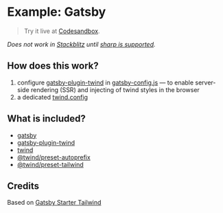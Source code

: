 # Example: Gatsby

> Try it live at [Codesandbox](https://githubbox.com/tw-in-js/twind/tree/next/examples/with-gatsby).

_Does not work in [Stackblitz](https://stackblitz.com/fork/github/tw-in-js/twind/tree/next/examples/with-gatsby) until [sharp is supported](https://github.com/stackblitz/webcontainer-core/issues/147)._

## How does this work?

1. configure [gatsby-plugin-twind](https://github.com/tw-in-js/twind/tree/next/packages/with-gatsby) in [gatsby-config.js](./gatsby-config.js) — to enable server-side rendering (SSR) and injecting of twind styles in the browser
2. a dedicated [twind.config](./twind.config.js)

## What is included?

- [gatsby](https://www.npmjs.com/package/gatsby)
- [gatsby-plugin-twind](https://github.com/tw-in-js/twind/tree/next/packages/with-gatsby)
- [twind](https://github.com/tw-in-js/twind/tree/next/packages/twind)
- [@twind/preset-autoprefix](https://github.com/tw-in-js/twind/tree/next/packages/preset-autoprefix)
- [@twind/preset-tailwind](https://github.com/tw-in-js/twind/tree/next/packages/preset-tailwind)

## Credits

Based on [Gatsby Starter Tailwind](https://github.com/taylorbryant/gatsby-starter-tailwind)
